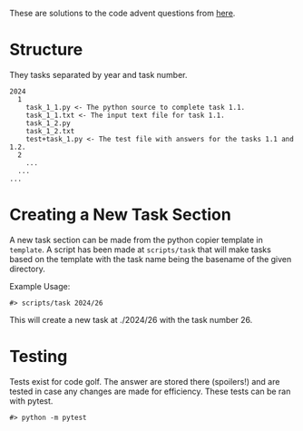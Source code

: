 These are solutions to the code advent questions from [here](https://adventofcode.com/).

# Structure

They tasks separated by year and task number.

```
2024
  1
    task_1_1.py <- The python source to complete task 1.1.
    task_1_1.txt <- The input text file for task 1.1.
    task_1_2.py
    task_1_2.txt
    test+task_1.py <- The test file with answers for the tasks 1.1 and 1.2.
  2
    ...
  ...
...
```

# Creating a New Task Section

A new task section can be made from the python copier template in `template`. A script has been made at `scripts/task` that will make tasks based on the template with the task name being the basename of the given directory.

Example Usage:

```
#> scripts/task 2024/26
```

This will create a new task at ./2024/26 with the task number 26.

# Testing

Tests exist for code golf. The answer are stored there (spoilers!) and are tested in case any changes are made for efficiency. These tests can be ran with pytest.

```
#> python -m pytest
```
